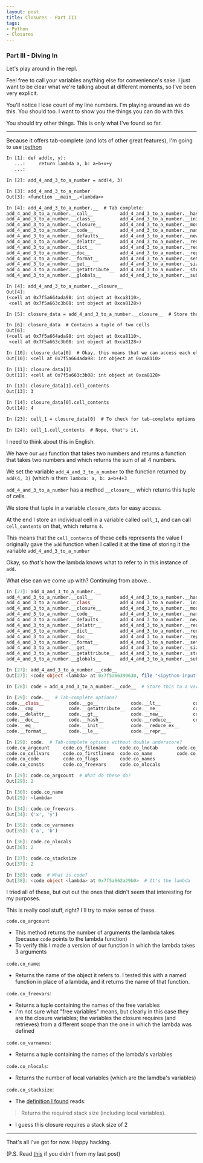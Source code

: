 ```yaml
---
layout: post
title: Closures - Part III
tags:
- Python
- Closures
---
```


### Part III - Diving In

Let's play around in the repl.

Feel free to call your variables anything else for convenience's sake. I just want to be clear what we're talking about at different moments, so I've been very explicit.

You'll notice I lose count of my line numbers. I'm playing around as we do this. You should too. I want to show you the things you can do with this.

You should try other things. This is only what I've found so far.

----

Because it offers tab-complete (and lots of other great features), I'm going to use [ipython](https://ipython.org/install.html)

```diff
In [1]: def add(x, y):
   ...:     return lambda a, b: a+b+x+y
   ...: 

In [2]: add_4_and_3_to_a_number = add(4, 3)

In [3]: add_4_and_3_to_a_number
Out[3]: <function __main__.<lambda>>

In [4]: add_4_and_3_to_a_number.__  # Tab complete:
add_4_and_3_to_a_number.__call__          add_4_and_3_to_a_number.__hash__
add_4_and_3_to_a_number.__class__         add_4_and_3_to_a_number.__init__
add_4_and_3_to_a_number.__closure__       add_4_and_3_to_a_number.__module__
add_4_and_3_to_a_number.__code__          add_4_and_3_to_a_number.__name__
add_4_and_3_to_a_number.__defaults__      add_4_and_3_to_a_number.__new__
add_4_and_3_to_a_number.__delattr__       add_4_and_3_to_a_number.__reduce__
add_4_and_3_to_a_number.__dict__          add_4_and_3_to_a_number.__reduce_ex__
add_4_and_3_to_a_number.__doc__           add_4_and_3_to_a_number.__repr__
add_4_and_3_to_a_number.__format__        add_4_and_3_to_a_number.__setattr__
add_4_and_3_to_a_number.__get__           add_4_and_3_to_a_number.__sizeof__
add_4_and_3_to_a_number.__getattribute__  add_4_and_3_to_a_number.__str__
add_4_and_3_to_a_number.__globals__       add_4_and_3_to_a_number.__subclasshook__

In [4]: add_4_and_3_to_a_number.__closure__
Out[4]: 
(<cell at 0x7f5a664ada98: int object at 0xca8110>,
 <cell at 0x7f5a663c3b08: int object at 0xca8128>)

In [5]: closure_data = add_4_and_3_to_a_number.__closure__  # Store the above information in a variable...

In [6]: closure_data  # Contains a tuple of two cells
Out[6]: 
(<cell at 0x7f5a664ada98: int object at 0xca8110>,  
 <cell at 0x7f5a663c3b08: int object at 0xca8128>)

In [10]: closure_data[0]  # Okay, this means that we can access each element in the tuple...
Out[10]: <cell at 0x7f5a664ada98: int object at 0xca8110>

In [11]: closure_data[1]  
Out[11]: <cell at 0x7f5a663c3b08: int object at 0xca8128>

In [13]: closure_data[1].cell_contents  
Out[13]: 3

In [14]: closure_data[0].cell_contents
Out[14]: 4

In [23]: cell_1 = closure_data[0]  # To check for tab-complete options

In [24]: cell_1.cell_contents  # Nope, that's it.
```

I need to think about this in English.

We have our `add` function that takes two numbers and returns a function that takes two numbers and which returns the sum of all 4 numbers.

We set the variable `add_4_and_3_to_a_number` to the function returned by `add(4, 3)` (which is then: `lambda: a, b: a+b+4+3`

`add_4_and_3_to_a_number` has a method `__closure__` which returns this tuple of cells.

We store that tuple in a variable `closure_data` for easy access.

At the end I store an individual cell in a variable called `cell_1`, and can call `cell_contents` on that, which returns `4`.

This means that the `cell_contents` of these cells represents the value I originally gave the `add` function when I called it at the time of storing it the variable `add_4_and_3_to_a_number`

Okay, so _that's_ how the lambda knows what to refer to in this instance of `add`.

What else can we come up with? Continuing from above...

```PHP
In [27]: add_4_and_3_to_a_number.__
add_4_and_3_to_a_number.__call__          add_4_and_3_to_a_number.__hash__
add_4_and_3_to_a_number.__class__         add_4_and_3_to_a_number.__init__
add_4_and_3_to_a_number.__closure__       add_4_and_3_to_a_number.__module__
add_4_and_3_to_a_number.__code__          add_4_and_3_to_a_number.__name__
add_4_and_3_to_a_number.__defaults__      add_4_and_3_to_a_number.__new__
add_4_and_3_to_a_number.__delattr__       add_4_and_3_to_a_number.__reduce__
add_4_and_3_to_a_number.__dict__          add_4_and_3_to_a_number.__reduce_ex__
add_4_and_3_to_a_number.__doc__           add_4_and_3_to_a_number.__repr__
add_4_and_3_to_a_number.__format__        add_4_and_3_to_a_number.__setattr__
add_4_and_3_to_a_number.__get__           add_4_and_3_to_a_number.__sizeof__
add_4_and_3_to_a_number.__getattribute__  add_4_and_3_to_a_number.__str__
add_4_and_3_to_a_number.__globals__       add_4_and_3_to_a_number.__subclasshook__

In [27]: add_4_and_3_to_a_number.__code__
Out[27]: <code object <lambda> at 0x7f5a66390630, file "<ipython-input-1-ad84dc0591c0>", line 2>

In [28]: code = add_4_and_3_to_a_number.__code__  # Store this to a variable for easy access

In [29]: code.__  # Tab-complete options?
code.__class__         code.__ge__            code.__lt__            code.__setattr__
code.__cmp__           code.__getattribute__  code.__ne__            code.__sizeof__
code.__delattr__       code.__gt__            code.__new__           code.__str__
code.__doc__           code.__hash__          code.__reduce__        code.__subclasshook__
code.__eq__            code.__init__          code.__reduce_ex__     
code.__format__        code.__le__            code.__repr__          

In [29]: code.  # Tab-complete options without double underscore?
code.co_argcount     code.co_filename     code.co_lnotab       code.co_stacksize
code.co_cellvars     code.co_firstlineno  code.co_name         code.co_varnames
code.co_code         code.co_flags        code.co_names        
code.co_consts       code.co_freevars     code.co_nlocals      

In [29]: code.co_argcount  # What do these do?
Out[29]: 2

In [30]: code.co_name
Out[29]: <lambda>

In [34]: code.co_freevars
Out[34]: ('x', 'y')

In [35]: code.co_varnames
Out[35]: ('a', 'b')

In [36]: code.co_nlocals
Out[36]: 2

In [37]: code.co_stacksize
Out[37]: 2

In [38]: code  # What is code?
Out[38]: <code object <lambda> at 0x7f5a662a29b0>  # It's the lambda
```

I tried all of these, but cut out the ones that didn't seem that interesting for my purposes.

This is really cool stuff, right? I'll try to make sense of these.

`code.co_argcount` 

- This method returns the number of arguments the lambda takes (because `code` points to the lambda function)
- To verify this I made a version of our function in which the lambda takes 3 arguments

`code.co_name`:

- Returns the name of the object it refers to. I tested this with a named function in place of a lambda, and it returns the name of that function.

`code.co_freevars`:

- Returns a tuple containing the names of the free variables
- I'm not sure what "free variables" means, but clearly in this case they are the closure variables; the variables the closure requires (and retrieves) from a different scope than the one in which the lambda was defined

`code.co_varnames`:

- Returns a tuple containing the names of the lambda's variables

`code.co_nlocals`:

- Returns the number of local variables (which are the lamdba's variables)

`code.co_stacksize`:

- The [definition I found](http://python-reference.readthedocs.io/en/latest/docs/code/stacksize.html) reads:
> Returns the required stack size (including local variables).
- I guess this closure requires a stack size of 2

----

That's all I've got for now. Happy hacking.

(P.S. Read [this](http://stackoverflow.com/questions/36636/what-is-a-closure) if you didn't from my last post)
